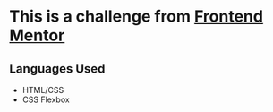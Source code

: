 # This is a challenge from [Frontend Mentor](https://www.frontendmentor.io/challenges/expenses-chart-component-e7yJBUdjwt)

## Languages Used

- HTML/CSS
- CSS Flexbox
